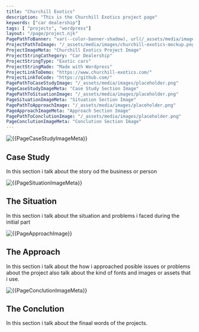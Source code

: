 ```yaml
---
title: "Churchill Exotics"
description: "This is the Churchill Exotics project page"
keywords: ["car dealership"]
tags: [ "projects", "wordpress"]
layout: "/page/project.njk"
PagePathToBanner: "var(--color-banner-shadow), url(/_assets/media/images/abstract-1.jpg)"
ProjectPathToImage: "/_assets/media/images/churchill-exotics-mockup.png"
ProjectImageMeta: "Churchill Exotics Project Image"
ProjectStringCathegory: "Car Dealership"
ProjectStringType: "Exotic cars"
ProjectStringMade: "Made with Wordpress"
ProjectLinkToDemo: "https://www.churchill-exotics.com/"
ProjectLinkToCode: "https://github.com/"
PagePathToCaseStudyImage: "/_assets/media/images/placeholder.png"
PageCaseStudyImageMeta: "Case Study Section Image"
PagePathToSituationImage: "/_assets/media/images/placeholder.png"
PageSituationImageMeta: "Situation Section Image"
PagePathToApproachImage: "/_assets/media/images/placeholder.png"
PageApproachImageMeta: "Approach Section Image"
PagePathToConclutionImage: "/_assets/media/images/placeholder.png"
PageConclutionImageMeta: "Conclution Section Image"
---
```


<!-- PROJECT PAGE 
================================ -->

<!-- Case Study
================================ -->
<img id="case-study-image" src="{{PagePathToCaseStudyImage}}" 
alt="{{PageCaseStudyImageMeta}}" 
title="{{PageCaseStudyImageMeta}}" />

<div id="case-study">

## Case Study 
In this section i talk about the story od the business or person

</div>

<!-- problem
================================ -->

<img id="conclution-image" src="{{PagePathToSituationImage}}" 
alt="{{PageSituationImageMeta}}" 
title="{{PageSituationImageMeta}}" />

<div id="situation">

## The Situation 
In this section i talk about the situation and problems i faced during the initial part

</div>

<!-- approch
================================ -->

<img id="approach-image" src="{{PagePathToApproachImage}}" 
alt="{{PageApproachImage}}" 
title="{{PageApproachImage}}" />

<div id="approach">

## The Approach
In this section i talk about the how i approached posible issues or problems about the project
also talk about the kind of fonts and images or assets that i use.

</div>


<!-- conclution
================================ -->

<img id="conclution-image" src="{{PagePathToConclutionImage}}" 
alt="{{PageConclutionImageMeta}}" 
title="{{PageConclutionImageMeta}}" />

<div id="conclution">

## The Conclution
In this section i talk about the finaal words of the projects.

</div>















